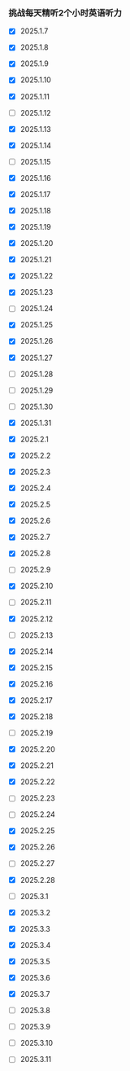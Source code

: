 ### 挑战每天精听2个小时英语听力

- [x] 2025.1.7

- [x] 2025.1.8

- [x] 2025.1.9

- [x] 2025.1.10

- [x] 2025.1.11

- [ ] 2025.1.12

- [x] 2025.1.13

- [x] 2025.1.14

- [ ] 2025.1.15

- [x] 2025.1.16

- [x] 2025.1.17

- [x] 2025.1.18

- [x] 2025.1.19

- [x] 2025.1.20

- [x] 2025.1.21

- [x] 2025.1.22

- [x] 2025.1.23

- [ ] 2025.1.24

- [x] 2025.1.25

- [x] 2025.1.26

- [x] 2025.1.27

- [ ] 2025.1.28

- [ ] 2025.1.29

- [ ] 2025.1.30

- [x] 2025.1.31

- [x] 2025.2.1

- [x] 2025.2.2

- [x] 2025.2.3

- [x] 2025.2.4

- [x] 2025.2.5

- [x] 2025.2.6

- [x] 2025.2.7

- [x] 2025.2.8

- [ ] 2025.2.9

- [x] 2025.2.10

- [ ] 2025.2.11

- [x] 2025.2.12

- [ ] 2025.2.13

- [x] 2025.2.14

- [x] 2025.2.15

- [x] 2025.2.16

- [x] 2025.2.17

- [x] 2025.2.18

- [ ] 2025.2.19

- [x] 2025.2.20

- [x] 2025.2.21

- [x] 2025.2.22

- [ ] 2025.2.23

- [ ] 2025.2.24

- [x] 2025.2.25

- [x] 2025.2.26

- [ ] 2025.2.27

- [x] 2025.2.28

- [ ] 2025.3.1

- [x] 2025.3.2

- [x] 2025.3.3

- [x] 2025.3.4

- [x] 2025.3.5

- [x] 2025.3.6

- [x] 2025.3.7

- [ ] 2025.3.8

- [ ] 2025.3.9

- [ ] 2025.3.10

- [ ] 2025.3.11